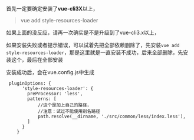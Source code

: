 首先一定要确定安装了**vue-cli3X**以上，

> vue add style-resources-loader

如果上面的没反应，请再一次确实是不是升级到了vue-cli3.x以上，

如果安装失败或者提示错误，可以试着先把全部依赖删除了，先安装`vue add style-resources-loader`，那是这里就是一直安装不成功，后来全部删除，先安装这个，最后在全部安装

安装成功后，会在vue.config.js中生成


```
 pluginOptions: {
      'style-resources-loader': {
        preProcessor: 'less',
        patterns: [
            //这个是加上自己的路径，
            //注意：试过不能使用别名路径
            path.resolve(__dirname, './src/common/less/index.less'),
        ]
      }
    }
```